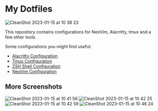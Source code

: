 # My Dotfiles

![CleanShot 2023-01-15 at 10 38 23](https://user-images.githubusercontent.com/8750438/212536017-d3a464ba-e35b-4ec9-903f-2923b21f2137.jpeg)

This repository contains configurations for NeoVim, Alacritty, tmux and a few other tools.

Some configurations you might find useful:

- [Alacritty Configuration](https://github.com/BlakeRain/dotfiles/blob/main/alatritty.yml)
- [Tmux Configuration](https://github.com/BlakeRain/dotfiles/tree/main/tmux.conf)
- [ZSH Shell Configuration](https://github.com/BlakeRain/dotfiles/blob/main/zsh)
- [NeoVim Configuration](https://github.com/BlakeRain/dotfiles/tree/main/nvim)

## More Screenshots

![CleanShot 2023-01-15 at 10 41 58](https://user-images.githubusercontent.com/8750438/212536341-9c25285c-2d91-4a1e-9d96-080ebbf75cec.jpeg)
![CleanShot 2023-01-15 at 10 42 25](https://user-images.githubusercontent.com/8750438/212536342-756e6667-7ddf-454e-8fb8-590ead5a5a16.jpeg)
![CleanShot 2023-01-15 at 10 42 59](https://user-images.githubusercontent.com/8750438/212536344-b1eb1637-b580-4d86-83b4-c47f1eb45fab.jpeg)
![CleanShot 2023-01-15 at 10 46 24](https://user-images.githubusercontent.com/8750438/212536345-6b8baaeb-4101-433c-935e-96b7fe01e07b.jpeg)

